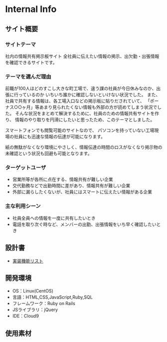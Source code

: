 # Internal Info

## サイト概要
### サイトテーマ
社内の情報共有掲示板サイト
全社員に伝えたい情報の掲示、出欠勤・出張情報を確認できるサイトです。

### テーマを選んだ理由
前職が100人ほどのすこし大きな町工場で、違う課の社員が今日休みなのか、出張に行っているのか
いちいち誰かに確認しないといけない状況でした。
また、社員で共有する情報は、各工場入口などの掲示板に貼りだされていて、
「ボーナス○○ヶ月」等あまり見られたくない情報も外部の方が読めてしまう状況でした。
そんな状況をまとめて解決するために、社員のための情報共有サイトを作り、
情報のやり取りを円滑にしたいと思ったため、このテーマとしました。

スマートフォンでも閲覧可能のサイトなので、
パソコンを持っていない工場現場の社員にも迅速な情報の伝達が可能になります。

紙の無駄がなくなり環境にやさしく、情報伝達の時間のロスがなくなり掲示物の未確認という状況も回避も可能となります。

### ターゲットユーザ
- 営業所等が各所に点在する、情報共有が難しい企業
- 交代勤務などで出勤時間に差があり、情報共有が難しい企業
- 外部に漏らしたくないが、社員にはスマートに伝えたい情報がある企業


### 主な利用シーン
- 社員全員への情報を一度に共有したいとき
- 電話を取り次ぐ時など、メンバーの出勤、出張情報をいち早く確認したいとき

## 設計書
- [実装機能リスト](https://docs.google.com/spreadsheets/d/19hFwsgtIIJKSIGUVP92h8Q9lnRBWw2e1jn_gSe2VaCI/edit?usp=sharing)
## 開発環境
- OS：Linux(CentOS)
- 言語：HTML,CSS,JavaScript,Ruby,SQL
- フレームワーク：Ruby on Rails
- JSライブラリ：jQuery
- IDE：Cloud9

## 使用素材

